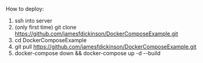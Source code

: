 How to deploy:
1. ssh into server
2. (only first time) git clone https://github.com/jamesfdickinson/DockerComposeExample.git
2. cd DockerComposeExample
3. git pull https://github.com/jamesfdickinson/DockerComposeExample.git
4. docker-compose down && docker-compose up -d --build


